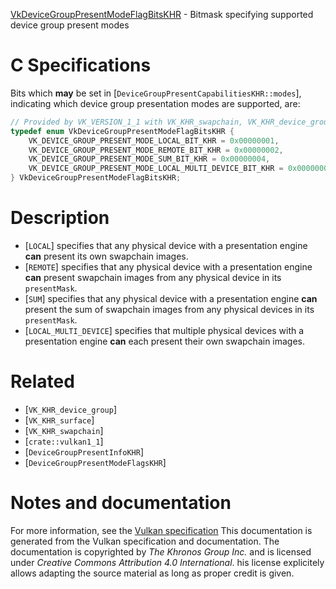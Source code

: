 [VkDeviceGroupPresentModeFlagBitsKHR](https://www.khronos.org/registry/vulkan/specs/1.3-extensions/man/html/VkDeviceGroupPresentModeFlagBitsKHR.html) - Bitmask specifying supported device group present modes

# C Specifications
Bits which  **may**  be set in
[`DeviceGroupPresentCapabilitiesKHR::modes`], indicating which
device group presentation modes are supported, are:
```c
// Provided by VK_VERSION_1_1 with VK_KHR_swapchain, VK_KHR_device_group with VK_KHR_surface
typedef enum VkDeviceGroupPresentModeFlagBitsKHR {
    VK_DEVICE_GROUP_PRESENT_MODE_LOCAL_BIT_KHR = 0x00000001,
    VK_DEVICE_GROUP_PRESENT_MODE_REMOTE_BIT_KHR = 0x00000002,
    VK_DEVICE_GROUP_PRESENT_MODE_SUM_BIT_KHR = 0x00000004,
    VK_DEVICE_GROUP_PRESENT_MODE_LOCAL_MULTI_DEVICE_BIT_KHR = 0x00000008,
} VkDeviceGroupPresentModeFlagBitsKHR;
```

# Description
- [`LOCAL`] specifies that any physical device with a presentation engine  **can**  present its own swapchain images.
- [`REMOTE`] specifies that any physical device with a presentation engine  **can**  present swapchain images from any physical device in its `presentMask`.
- [`SUM`] specifies that any physical device with a presentation engine  **can**  present the sum of swapchain images from any physical devices in its `presentMask`.
- [`LOCAL_MULTI_DEVICE`] specifies that multiple physical devices with a presentation engine  **can**  each present their own swapchain images.

# Related
- [`VK_KHR_device_group`]
- [`VK_KHR_surface`]
- [`VK_KHR_swapchain`]
- [`crate::vulkan1_1`]
- [`DeviceGroupPresentInfoKHR`]
- [`DeviceGroupPresentModeFlagsKHR`]

# Notes and documentation
For more information, see the [Vulkan specification](https://www.khronos.org/registry/vulkan/specs/1.3-extensions/html/vkspec.html)
This documentation is generated from the Vulkan specification and documentation.
The documentation is copyrighted by *The Khronos Group Inc.* and is licensed under *Creative Commons Attribution 4.0 International*.
his license explicitely allows adapting the source material as long as proper credit is given.
        